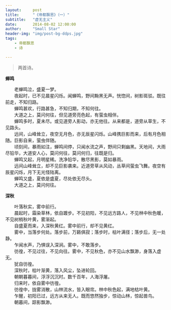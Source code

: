 ```yaml
---
layout:     post
title:      "《帝都飘思》（一）"
subtitle:   "虚无主义"
date:       2014-08-02 12:00:00
author:     "Small Star"
header-img: "img/post-bg-ddps.jpg"
tags:
    - 帝都飘思
    - 诗

---
```


>两首诗。

<strong>蝉鸣</strong>

　　老蝉鸣泣，盛夏一梦。<br>
　　夜起时，已不见晨星闪烁。闻蝉鸣，野间黝黑无声。恍惚间，树影斑驳。既往前走，不知归路。<br>
　　蝉鸣甚欢，行路甚急，不知归期，不知何往。<br>
　　大道之上，莫问何往，但见道旁亮色起，有萤虫相伴。<br>
　　蝉鸣多时，夏未尽。或见道旁人影动，亦无他往。从来都是，道旁从草生，不见路头。<br>
　　远间，山峰耸立，夜空无月色，亦无辰星闪烁。山峰携巨影而来，后有月色相随。巨影自来，萤虫伴随。<br>
　　顷刻间，暴雨如注，蝉鸣间停，只闻水流之声，野间只剩幽黑。天地间，大雨尽铅华，大道安人心，莫问何往，莫问何归，往既是归。<br>
　　蝉鸣又起，月明星稀。洗净铅华，散尽黑影，莫如暴雨。<br>
　　远间山峰耸立，却不见巨影袭来。近道旁草从风动，丛草间萤虫飞舞。夜空有辰星闪烁，月下无光怪陆离。<br>
　　蝉鸣又盛，夏依是盛夏，尽处依无尽头。<br>
　　大道之上，莫问何往。
 
<strong>深秋</strong>

　　叶落秋实，雾中前行。<br>
　　晨起时，霜染草林，依自踱步。不见初阳，不见远方路人，不见林中秋色暖，不见树梢秋叶黄，雾渐起。<br>
　　自盛夏而来，入深秋黄红。雾中前行，却不见黄红。<br>
　　雾中，当落步何处。落步前，万籁俱寂；落步时，枯叶满径；落步后，无一处静。<br>
　　乍闻水声，乃惧误入深涧。雾中，不敢落步。<br>
　　彷徨，不见过往，不见向往。雾中，不见秋色，亦不见山水飘渺，身落入虚无。<br>
　　犹自彷徨。<br>
　　深秋时，枯叶渐黄，落入风尘，坠进轮回。<br>
　　朝朝暮暮间，浮浮沉沉时。数千百年，人海浮屠。<br>
　　归来时，依自雾中彷徨。<br>
　　彷徨中，拢雾消散，山林流水，皆入眼帘。林中秋色起，满地枯叶黄。<br>
　　乍醒，初阳已过，远方从来无人。既而悠然独步，惊动山林，惊起兽鸟。<br>
　　朝暮间，踪影飘渺。